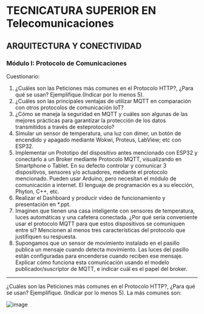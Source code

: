 # **TECNICATURA SUPERIOR EN Telecomunicaciones**
## ARQUITECTURA Y CONECTIVIDAD 
###  Módulo I: Protocolo de Comunicaciones  

Cuestionario: 

 1.  ¿Cuáles son las Peticiones más comunes en el Protocolo HTTP?, ¿Para qué se usan? Ejemplifique.(Indicar por lo menos 5).
 2.  ¿Cuáles son las principales ventajas de utilizar MQTT en comparación con otros protocolos de comunicación IoT? 
 3. ¿Cómo se maneja la seguridad en MQTT y cuáles son algunas de las mejores prácticas para garantizar la protección de los datos transmitidos a través de esteprotocolo?
 4.  Simular un sensor de temperatura, una luz con dimer, un botón de encendido y apagado mediante Wokwi, Proteus, LabView; etc con ESP32.
 5. Implementar un Prototipo del dispositivo antes mencionado con ESP32 y conectarlo a un Broker mediante Protocolo MQTT, visualizando en Smartphone o Tablet. En su defecto controlar y comunicar 3 dispositivos, sensores y/o actuadores, mediante el protocolo mencionado. Pueden usar Arduino, pero necesitan el módulo de comunicación a internet. El lenguaje de programación es a su elección, Phyton, C++, etc.
 6. Realizar el Dashboard y producir video de funcionamiento y presentación en *.ppt.
 7. Imaginen que tienen una casa inteligente con sensores de temperatura, luces automáticas y una cafetera conectada. ¿Por qué sería conveniente usar el protocolo MQTT para que estos dispositivos se comuniquen entre sí? Mencionen al menos tres características del protocolo que justifiquen su respuesta.
 8. Supongamos que un sensor de movimiento instalado en el pasillo publica un mensaje cuando detecta movimiento. Las luces del pasillo están configuradas para encenderse cuando reciben ese mensaje. Explicar cómo funciona esta comunicación usando el modelo publicador/suscriptor de MQTT, e indicar cuál es el papel del broker.
---  
¿Cuáles son las Peticiones más comunes en el Protocolo HTTP?, ¿Para qué se usan?
Ejemplifique. (Indicar por lo menos 5).
La más comunes son:

![image](https://github.com/user-attachments/assets/d36a0911-5bba-44e2-a04f-944566c5d06d)

